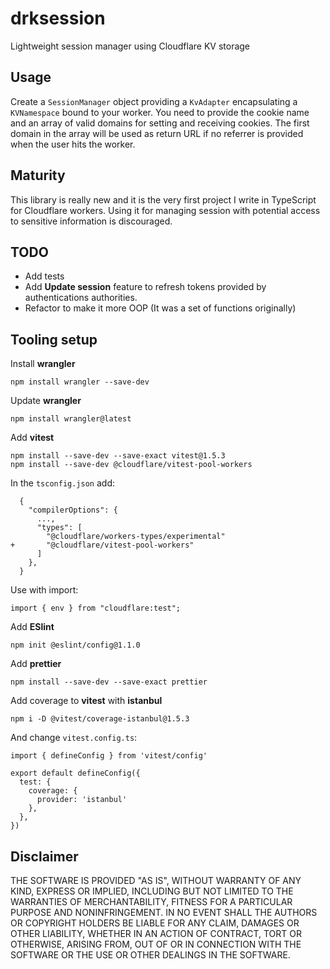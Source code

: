 # drksession

Lightweight session manager using Cloudflare KV storage

## Usage

Create a `SessionManager` object providing a `KvAdapter` encapsulating a `KVNamespace` bound to your worker.
You need to provide the cookie name and an array of valid domains for setting and receiving cookies.
The first domain in the array will be used as return URL if no referrer is provided when the user hits the worker.

## Maturity

This library is really new and it is the very first project I write in TypeScript for Cloudflare workers.
Using it for managing session with potential access to sensitive information is discouraged.

## TODO

- Add tests
- Add **Update session** feature to refresh tokens provided by authentications authorities.
- Refactor to make it more OOP (It was a set of functions originally)

## Tooling setup

Install **wrangler**
```
npm install wrangler --save-dev
```

Update **wrangler**
```
npm install wrangler@latest
```

Add **vitest**
```
npm install --save-dev --save-exact vitest@1.5.3
npm install --save-dev @cloudflare/vitest-pool-workers
```

In the `tsconfig.json` add:
```
  {
    "compilerOptions": {
      ...,
      "types": [
        "@cloudflare/workers-types/experimental"
+       "@cloudflare/vitest-pool-workers"
      ]
    },
  }
```

Use with import:
```
import { env } from "cloudflare:test";
```

Add **ESlint**
```
npm init @eslint/config@1.1.0
```

Add **prettier**
```
npm install --save-dev --save-exact prettier
```

Add coverage to **vitest** with **istanbul**
```
npm i -D @vitest/coverage-istanbul@1.5.3
```

And change `vitest.config.ts`:
```
import { defineConfig } from 'vitest/config'

export default defineConfig({
  test: {
    coverage: {
      provider: 'istanbul'
    },
  },
})
```

## Disclaimer

THE SOFTWARE IS PROVIDED "AS IS", WITHOUT WARRANTY OF ANY KIND, EXPRESS OR IMPLIED, INCLUDING BUT NOT LIMITED TO THE WARRANTIES OF MERCHANTABILITY, FITNESS FOR A PARTICULAR PURPOSE AND NONINFRINGEMENT. IN NO EVENT SHALL THE AUTHORS OR COPYRIGHT HOLDERS BE LIABLE FOR ANY CLAIM, DAMAGES OR OTHER LIABILITY, WHETHER IN AN ACTION OF CONTRACT, TORT OR OTHERWISE, ARISING FROM, OUT OF OR IN CONNECTION WITH THE SOFTWARE OR THE USE OR OTHER DEALINGS IN THE SOFTWARE.